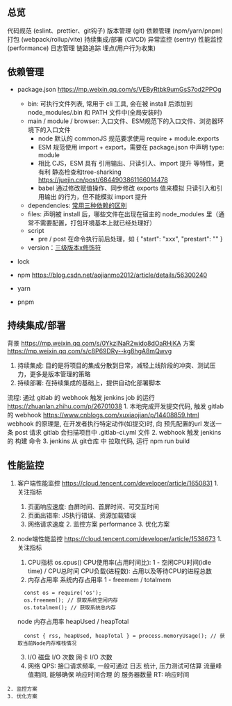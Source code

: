 ## 总览
  代码规范 (eslint、prettier、git钩子)
  版本管理 (git)
  依赖管理 (npm/yarn/pnpm)
  打包 (webpack/rollup/vite)
  持续集成/部署 (CI/CD)
  异常监控 (sentry)
  性能监控 (performance)
  日志管理 
  链路追踪 
  埋点(用户行为收集)

## 依赖管理
  - package.json https://mp.weixin.qq.com/s/VEByRtbk9umGsS7od2PPOg
    - bin: 可执行文件列表, 常用于 cli 工具, 会在被 install 后添加到 node_modules/.bin 和 PATH 文件中(全局安装时)
    - main / module / browser: 入口文件、ESM规范下的入口文件、浏览器环境下的入口文件
      - node 默认的 commonJS 规范要求使用 require + module.exports
      - ESM 规范使用 import + export，需要在 package.json 中声明 type: module
      - 相比 CJS，ESM 具有 引用输出、只读引入、import 提升 等特性，更有利 静态检查和tree-sharking https://juejin.cn/post/6844903861166014478
      - babel 通过修改赋值操作、同步修改 exports 值来模拟 只读引入和引用输出 的行为，但不能模拟 import 提升
    - dependencies: [常用三种依赖的区别](./npm.md#项目依赖)
    - files: 声明被 install 后，哪些文件在出现在宿主的 node_modules 里（通常不需要配置，打包环境基本上就已经处理好）
    - script
      - pre / post 在命令执行前后处理，如 { "start": "xxx", "prestart": "" }
    - version：[三级版本x修饰符](./npm.md#版本管理)

  - lock

  - npm https://blog.csdn.net/aojianmo2012/article/details/56300240

  - yarn
  
  - pnpm

## 持续集成/部署
  背景 https://mp.weixin.qq.com/s/0YkzINaR2wido8dOaRHjKA
  方案 https://mp.weixin.qq.com/s/c8P69DRy--kg8hgA8mQwvg

  1. 持续集成: 目的是将项目的集成分散到日常，减轻上线阶段的冲突、测试压力，更多是版本管理的策略
  2. 持续部署: 在持续集成的基础上，提供自动化部署脚本

  流程: 通过 gitlab 的 webhook 触发 jenkins job 的运行 https://zhuanlan.zhihu.com/p/26701038
    1. 本地完成开发提交代码, 触发 gitlab 的 webhook  https://www.cnblogs.com/xuxiaojian/p/14408859.html
      webhook 的原理是, 在开发者执行特定动作(如提交)时, 向 预先配置的url 发送一条 post 请求
      gitlab 会扫描项目中 .gitlab-ci.yml 文件
    2. webhook 触发 jenkins 的 构建 命令
    3. jenkins 从 git仓库 中 拉取代码, 运行 npm run build

## 性能监控
  1. 客户端性能监控 https://cloud.tencent.com/developer/article/1650831
    1. 关注指标
      1. 页面响应速度: 白屏时间、首屏时间、可交互时间
      2. 页面出错率: JS执行错误、资源加载错误
      3. 网络请求速度
    2. 监控方案 performance
    3. 优化方案

  2. node端性能监控 https://cloud.tencent.com/developer/article/1538673
    1. 关注指标
      1. CPU指标 os.cpus()
        CPU使用率(占用时间比): 1 - 空闲CPU时间(idle time) / CPU总时间
        CPU负载(进程数): 占用以及等待CPU的进程总数
      2. 内存占用率
        系统内存占用率 1 - freemem / totalmem
        ```
          const os = require('os');
          os.freemem(); // 获取系统空闲内存
          os.totalmem(); // 获取系统总内存
        ```
        node 内存占用率 heapUsed / heapTotal
        ```
          const { rss, heapUsed, heapTotal } = process.memoryUsage(); // 获取当前Node内存堆栈情况
        ```
      3. I/O
        磁盘 I/O 次数
        网卡 I/O 次数
      4. 网络
        QPS: 接口请求频率, 一般可通过 日志 统计, 压力测试可估算 流量峰值期间, 能够确保 响应时间合理 的 服务器数量
        RT: 响应时间

    2. 监控方案 
    3. 优化方案

## 